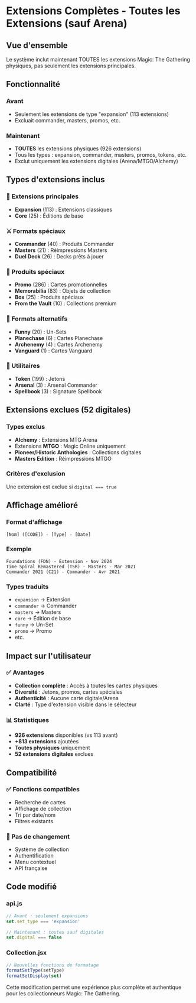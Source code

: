 # Extensions Complètes - Toutes les Extensions (sauf Arena)

## Vue d'ensemble
Le système inclut maintenant TOUTES les extensions Magic: The Gathering physiques, pas seulement les extensions principales.

## Fonctionnalité

### Avant
- Seulement les extensions de type "expansion" (113 extensions)
- Excluait commander, masters, promos, etc.

### Maintenant
- **TOUTES** les extensions physiques (926 extensions)
- Tous les types : expansion, commander, masters, promos, tokens, etc.
- Exclut uniquement les extensions digitales (Arena/MTGO/Alchemy)

## Types d'extensions inclus

### 🎯 Extensions principales
- **Expansion** (113) : Extensions classiques
- **Core** (25) : Éditions de base

### ⚔️ Formats spéciaux
- **Commander** (40) : Produits Commander
- **Masters** (21) : Réimpressions Masters
- **Duel Deck** (26) : Decks prêts à jouer

### 🎁 Produits spéciaux
- **Promo** (286) : Cartes promotionnelles
- **Memorabilia** (83) : Objets de collection
- **Box** (25) : Produits spéciaux
- **From the Vault** (10) : Collections premium

### 🎪 Formats alternatifs
- **Funny** (20) : Un-Sets
- **Planechase** (6) : Cartes Planechase
- **Archenemy** (4) : Cartes Archenemy
- **Vanguard** (1) : Cartes Vanguard

### 🔧 Utilitaires
- **Token** (199) : Jetons
- **Arsenal** (3) : Arsenal Commander
- **Spellbook** (3) : Signature Spellbook

## Extensions exclues (52 digitales)

### Types exclus
- **Alchemy** : Extensions MTG Arena
- Extensions **MTGO** : Magic Online uniquement
- **Pioneer/Historic Anthologies** : Collections digitales
- **Masters Edition** : Réimpressions MTGO

### Critères d'exclusion
Une extension est exclue si `digital === true`

## Affichage amélioré

### Format d'affichage
```
[Nom] ([CODE]) - [Type] - [Date]
```

### Exemple
```
Foundations (FDN) - Extension - Nov 2024
Time Spiral Remastered (TSR) - Masters - Mar 2021
Commander 2021 (C21) - Commander - Avr 2021
```

### Types traduits
- `expansion` → Extension
- `commander` → Commander
- `masters` → Masters
- `core` → Édition de base
- `funny` → Un-Set
- `promo` → Promo
- etc.

## Impact sur l'utilisateur

### ✅ Avantages
- **Collection complète** : Accès à toutes les cartes physiques
- **Diversité** : Jetons, promos, cartes spéciales
- **Authenticité** : Aucune carte digitale/Arena
- **Clarté** : Type d'extension visible dans le sélecteur

### 📊 Statistiques
- **926 extensions** disponibles (vs 113 avant)
- **+813 extensions** ajoutées
- **Toutes physiques** uniquement
- **52 extensions digitales** exclues

## Compatibilité

### ✅ Fonctions compatibles
- Recherche de cartes
- Affichage de collection
- Tri par date/nom
- Filtres existants

### 🔄 Pas de changement
- Système de collection
- Authentification
- Menu contextuel
- API française

## Code modifié

### api.js
```javascript
// Avant : seulement expansions
set.set_type === 'expansion'

// Maintenant : toutes sauf digitales
set.digital === false
```

### Collection.jsx
```javascript
// Nouvelles fonctions de formatage
formatSetType(setType)
formatSetDisplay(set)
```

Cette modification permet une expérience plus complète et authentique pour les collectionneurs Magic: The Gathering.
